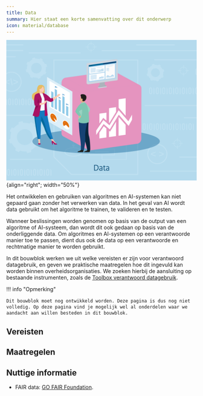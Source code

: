 ```yaml
---
title: Data
summary: Hier staat een korte samenvatting over dit onderwerp
icon: material/database
---
```


![data](../../afbeeldingen/bouwblokken/data.jpg "visuele weergave data"){align="right"; width="50%"}

Het ontwikkelen en gebruiken van algoritmes en AI-systemen kan niet gepaard gaan zonder het verwerken van data. 
In het geval van AI wordt data gebruikt om het algoritme te trainen, te valideren en te testen. 

Wanneer beslissingen worden genomen op basis van de output van een algoritme of AI-systeem, dan wordt dit ook gedaan op basis van de onderliggende data. 
Om algoritmes en AI-systemen op een verantwoorde manier toe te passen, dient dus ook de data op een verantwoorde en rechtmatige manier te worden gebruikt. 

In dit bouwblok werken we uit welke vereisten er zijn voor verantwoord datagebruik, en geven we praktische maatregelen hoe dit ingevuld kan worden binnen overheidsorganisaties. 
We zoeken hierbij de aansluiting op bestaande instrumenten, zoals de [Toolbox verantwoord datagebruik](https://realisatieibds.nl/page/view/628d59dd-0755-4c20-8217-d3f26d9d8a5c/toolbox-voor-verantwoord-datagebruik).  

!!! info "Opmerking"

    Dit bouwblok moet nog ontwikkeld worden. Deze pagina is dus nog niet volledig. Op deze pagina vind je mogelijk wel al onderdelen waar we aandacht aan willen besteden in dit bouwblok. 

## Vereisten

<!-- list_vereisten onderwerp/data -->

## Maatregelen

<!-- list_maatregelen onderwerp/data -->

## Nuttige informatie
- FAIR data: [GO FAIR Foundation](https://www.gofair.foundation/).

